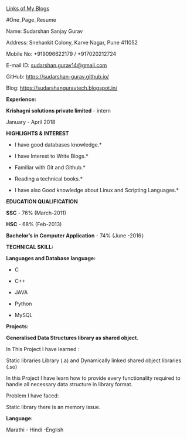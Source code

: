 [Links of My Blogs](https://sudarshan-gurav.github.io/link)

#One_Page_Resume

Name:        Sudarshan Sanjay Gurav

Address:     Snehankit Colony, Karve Nagar, Pune 411052

Mobile No:  +919096622179 / +917020212724

E-mail ID:  sudarshan.gurav14@gmail.com

GitHub:     https://sudarshan-gurav.github.io/

Blog:       https://sudarshanguravtech.blogspot.in/

**Experience:**

**Krishagni solutions private limited** - intern

January - April 2018 

**HIGHLIGHTS & INTEREST**

* I have good databases knowledge.*

* I have Interest to Write Blogs.*

* Familiar with Git and Github.*

* Reading a technical books.*

* I have also Good knowledge about Linux and Scripting Languages.*

**EDUCATION QUALIFICATION**

**SSC** - 76%  (March-2011)

**HSC** - 68% (Feb-2013)

**Bachelor’s in Computer Application** - 74%  (June -2016 )

**TECHNICAL SKILL:**

**Languages and Database language:**

* C	

* C++	

* JAVA	

* Python	

* MySQL

**Projects:**

**Generalised Data Structures library as shared object.**

In This Project I have learned :

Static libraries Library (.a) and Dynamically linked shared object libraries (.so)

In this Project I have learn how  to provide every functionality required to handle all necessary data structure in library format.

Problem I have faced:

Static library there is an memory issue.

**Language:**

Marathi - Hindi -English


